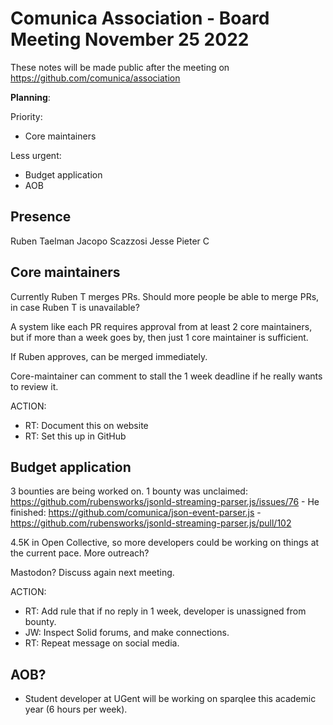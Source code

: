 # Comunica Association - Board Meeting November 25 2022

These notes will be made public after the meeting on https://github.com/comunica/association

**Planning**:

Priority:

- Core maintainers

Less urgent:

- Budget application
- AOB

## Presence

Ruben Taelman
Jacopo Scazzosi
Jesse
Pieter C

## Core maintainers

Currently Ruben T merges PRs. Should more people be able to merge PRs, in case Ruben T is unavailable?

A system like each PR requires approval from at least 2 core maintainers, but if more than a week goes by, then just 1 core maintainer is sufficient.

If Ruben approves, can be merged immediately.

Core-maintainer can comment to stall the 1 week deadline if he really wants to review it.

ACTION:
- RT: Document this on website
- RT: Set this up in GitHub

## Budget application

3 bounties are being worked on.
1 bounty was unclaimed: https://github.com/rubensworks/jsonld-streaming-parser.js/issues/76
    - He finished: https://github.com/comunica/json-event-parser.js
    - https://github.com/rubensworks/jsonld-streaming-parser.js/pull/102

4.5K in Open Collective, so more developers could be working on things at the current pace.
More outreach?

Mastodon? Discuss again next meeting.

ACTION:
- RT: Add rule that if no reply in 1 week, developer is unassigned from bounty.
- JW: Inspect Solid forums, and make connections.
- RT: Repeat message on social media.

## AOB?

- Student developer at UGent will be working on sparqlee this academic year (6 hours per week).
